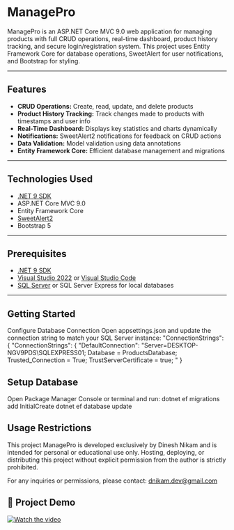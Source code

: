 # ManagePro

ManagePro is an ASP.NET Core MVC 9.0 web application for managing products with full CRUD operations, real-time dashboard, product history tracking, and secure login/registration system. This project uses Entity Framework Core for database operations, SweetAlert for user notifications, and Bootstrap for styling.

---

## Features

- **CRUD Operations:** Create, read, update, and delete products
- **Product History Tracking:** Track changes made to products with timestamps and user info
- **Real-Time Dashboard:** Displays key statistics and charts dynamically
- **Notifications:** SweetAlert2 notifications for feedback on CRUD actions
- **Data Validation:** Model validation using data annotations
- **Entity Framework Core:** Efficient database management and migrations

---

## Technologies Used

- [.NET 9 SDK](https://dotnet.microsoft.com/download/dotnet/9.0)
- ASP.NET Core MVC 9.0
- Entity Framework Core
- [SweetAlert2](https://sweetalert2.github.io/)
- Bootstrap 5

---

## Prerequisites

- [.NET 9 SDK](https://dotnet.microsoft.com/download/dotnet/9.0)
- [Visual Studio 2022](https://visualstudio.microsoft.com/) or [Visual Studio Code](https://code.visualstudio.com/)
- [SQL Server](https://www.microsoft.com/en-us/sql-server) or SQL Server Express for local databases

---

## Getting Started

Configure Database Connection
Open appsettings.json and update the connection string to match your SQL Server instance:
"ConnectionStrings": {
     "ConnectionStrings": {
    "DefaultConnection": "Server=DESKTOP-NGV9PDS\\SQLEXPRESS01; Database = ProductsDatabase; Trusted_Connection = True; TrustServerCertificate = true; "
  }

## Setup Database
Open Package Manager Console or terminal and run:
dotnet ef migrations add InitialCreate
dotnet ef database update  


## Usage Restrictions
This project ManagePro is developed exclusively by Dinesh Nikam and is intended for personal or educational use only. Hosting, deploying, or distributing this project without explicit permission from the author is strictly prohibited.

For any inquiries or permissions, please contact: dnikam.dev@gmail.com

## 🎥 Project Demo

[![Watch the video](https://img.youtube.com/vi/WpitffQPK5Q/0.jpg)](https://www.youtube.com/watch?v=WpitffQPK5Q)


